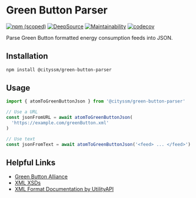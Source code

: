 # Green Button Parser

[![npm (scoped)](https://img.shields.io/npm/v/%40cityssm/green-button-parser)](https://www.npmjs.com/package/@cityssm/green-button-parser)
[![DeepSource](https://app.deepsource.com/gh/cityssm/node-green-button-parser.svg/?label=active+issues&show_trend=true&token=LAEc-5uihnFgNpJWscc1Kj1t)](https://app.deepsource.com/gh/cityssm/node-green-button-parser/?ref=repository-badge)
[![Maintainability](https://api.codeclimate.com/v1/badges/ad98bbdea3b40237515e/maintainability)](https://codeclimate.com/github/cityssm/node-green-button-parser/maintainability)
[![codecov](https://codecov.io/gh/cityssm/node-green-button-parser/branch/main/graph/badge.svg?token=9BJU6NU0WR)](https://codecov.io/gh/cityssm/node-green-button-parser)

Parse Green Button formatted energy consumption feeds into JSON.

## Installation

```sh
npm install @cityssm/green-button-parser
```

## Usage

```javascript
import { atomToGreenButtonJson } from '@cityssm/green-button-parser'

// Use a URL
const jsonFromURL = await atomToGreenButtonJson(
  'https://example.com/greenButton.xml'
)

// Use text
const jsonFromText = await atomToGreenButtonJson('<feed> ... </feed>')
```

## Helpful Links

- [Green Button Alliance](https://www.greenbuttonalliance.org/)
- [XML XSDs](https://github.com/GreenButtonAlliance/OpenESPI-Common-java/tree/master/src/main/resources/schemas)
- [XML Format Documentation by UtilityAPI](https://utilityapi.com/docs/greenbutton/xml)
